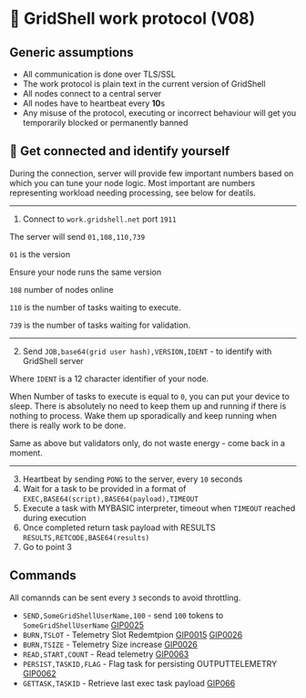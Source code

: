 # 🔡 GridShell work protocol (V08)



## Generic assumptions

- All communication is done over TLS/SSL
- The work protocol is plain text in the current version of GridShell 
- All nodes connect to a central server
- All nodes have to heartbeat every **10**s 
- Any misuse of the protocol, executing or incorrect behaviour will get you temporarily blocked or permanently banned
 
## :electric_plug: Get connected and identify yourself

During the connection, server will provide few important numbers based on which you can tune your node logic.
Most important are numbers representing workload needing processing, see below for deatils.

----

1. Connect to `work.gridshell.net` port `1911`

The server will send `01,108,110,739`

`01` is the version

Ensure your node runs the same version 

`108` number of nodes online 

`110` is the number of tasks waiting to execute.

`739` is the number of tasks waiting for validation.


----
2. Send `JOB,base64(grid user hash),VERSION,IDENT` - to identify with GridShell server
 
Where `IDENT` is a 12 character identifier of your node.

When Number of tasks to execute is equal to `0`, you can put your device to sleep.
There is absolutely no need to keep them up and running if there is nothing to process. Wake them up sporadically
and keep running when there is really work to be done.

Same as above but validators only, do not waste energy - come back in a moment.

----

3. Heartbeat by sending `PONG` to the server, every `10` seconds
4. Wait for a task to be provided in a format of
`EXEC,BASE64(script),BASE64(payload),TIMEOUT` 
5. Execute a task with MYBASIC interpreter, timeout when `TIMEOUT` reached during execution
6. Once completed return task payload with RESULTS 
`RESULTS,RETCODE,BASE64(results)` 
7. Go to point 3


## Commands

All comannds can be sent every `3` seconds to avoid throttling.

- `SEND,SomeGridShellUserName,100` - send `100` tokens to `SomeGridShellUserName` [GIP0025](https://github.com/invpe/GridShell/blob/main/Documentation/GIP/0025-SEND.md)
- `BURN,TSLOT` - Telemetry Slot Redemtpion [GIP0015](https://github.com/invpe/GridShell/blob/main/Documentation/GIP/0015-Shell2Telemetry.md) [GIP0026](https://github.com/invpe/GridShell/blob/main/Documentation/GIP/0026-BURN.md)
- `BURN,TSIZE` - Telemetry Size increase [GIP0026](https://github.com/invpe/GridShell/blob/main/Documentation/GIP/0026-BURN.md)
- `READ,START,COUNT` - Read telemetry [GIP0063](https://github.com/invpe/GridShell/blob/main/Documentation/GIP/0063-V9CommandREAD.md)
- `PERSIST,TASKID,FLAG` - Flag task for persisting OUTPUTTELEMETRY [GIP0062](https://github.com/invpe/GridShell/blob/main/Documentation/GIP/0062-V9Persist.md)
- `GETTASK,TASKID` - Retrieve last exec task payload [GIP066](https://github.com/invpe/GridShell/blob/main/Documentation/GIP/0066-V9CommandGetTask.md)
 
